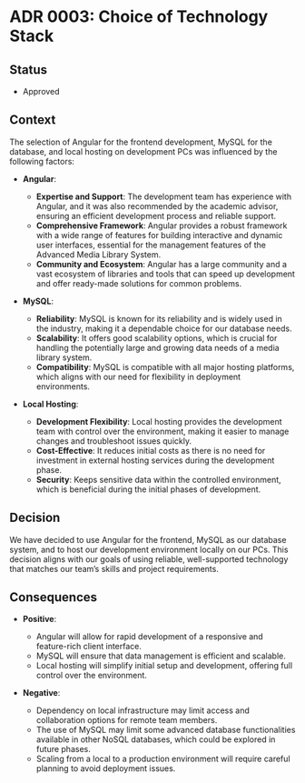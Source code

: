# ADR 0003: Choice of Technology Stack

## Status
- Approved

## Context
The selection of Angular for the frontend development, MySQL for the database, and local hosting on development PCs was influenced by the following factors:

- **Angular**:
  - **Expertise and Support**: The development team has experience with Angular, and it was also recommended by the academic advisor, ensuring an efficient development process and reliable support.
  - **Comprehensive Framework**: Angular provides a robust framework with a wide range of features for building interactive and dynamic user interfaces, essential for the management features of the Advanced Media Library System.
  - **Community and Ecosystem**: Angular has a large community and a vast ecosystem of libraries and tools that can speed up development and offer ready-made solutions for common problems.

- **MySQL**:
  - **Reliability**: MySQL is known for its reliability and is widely used in the industry, making it a dependable choice for our database needs.
  - **Scalability**: It offers good scalability options, which is crucial for handling the potentially large and growing data needs of a media library system.
  - **Compatibility**: MySQL is compatible with all major hosting platforms, which aligns with our need for flexibility in deployment environments.

- **Local Hosting**:
  - **Development Flexibility**: Local hosting provides the development team with control over the environment, making it easier to manage changes and troubleshoot issues quickly.
  - **Cost-Effective**: It reduces initial costs as there is no need for investment in external hosting services during the development phase.
  - **Security**: Keeps sensitive data within the controlled environment, which is beneficial during the initial phases of development.

## Decision
We have decided to use Angular for the frontend, MySQL as our database system, and to host our development environment locally on our PCs. This decision aligns with our goals of using reliable, well-supported technology that matches our team’s skills and project requirements.

## Consequences
- **Positive**:
  - Angular will allow for rapid development of a responsive and feature-rich client interface.
  - MySQL will ensure that data management is efficient and scalable.
  - Local hosting will simplify initial setup and development, offering full control over the environment.

- **Negative**:
  - Dependency on local infrastructure may limit access and collaboration options for remote team members.
  - The use of MySQL may limit some advanced database functionalities available in other NoSQL databases, which could be explored in future phases.
  - Scaling from a local to a production environment will require careful planning to avoid deployment issues.